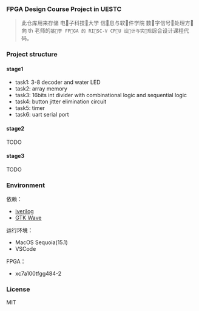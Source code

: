 ### FPGA Design Course Project in UESTC

> 此仓库用来存储 电🤗子科技🤗大学 信🤗息与软🤗件学院 数🤗字信号🤗处理方🤗向 th 老师的`基🤗于 FP🤗GA 的 RI🤗SC-V CP🤗U 设🤗计与实🤗现`综合设计课程代码。

### Project structure

#### stage1

* task1: 3-8 decoder and water LED
* task2: array memory
* task3: 16bits int divider with combinational logic and sequential logic
* task4: button jitter elimination circuit
* task5: timer
* task6: uart serial port

#### stage2

TODO

#### stage3

TODO

### Environment

依赖：

* [iverilog](https://github.com/steveicarus/iverilog)
* [GTK Wave](https://github.com/gtkwave/gtkwave)

运行环境：

* MacOS Sequoia(15.1)
* VSCode

FPGA：

* xc7a100tfgg484-2

### License

MIT
